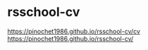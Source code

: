# rsschool-cv
https://pinochet1986.github.io/rsschool-cv/cv
https://pinochet1986.github.io/rsschool-cv/